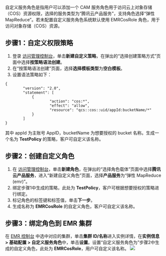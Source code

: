 自定义服务角色是指用户可以添加一个 CAM 服务角色用于访问云上对象存储（COS）资源权限，选择的服务类型为“腾讯云产品服务”，支持角色选择“弹性 MapReduce”。若未配置自定义服务角色系统默认使用 EMRCosRole 角色，用于访问对象存储（COS）资源。 

## 步骤1：自定义权限策略
1. 登录 [访问管理控制台](https://console.cloud.tencent.com/cam/policy)，单击**新建自定义策略**，在弹出的“选择创建策略方式”页面中选择**按策略语法创建**。
2. 在“按策略语法创建”页面，选择**选择模板类型**为**空白模板**。
3. 设置语法策略如下：
```
{
		"version": "2.0",
		"statement": [
			{
					"action": "cos:*",
					"effect": "allow",
					"resource": "qcs::cos::uid/appId:bucketName/*"
			}
		]
}
```
其中 appId 为主账号 AppID，bucketName 为想要授权的 bucket 名称。生成一个名为 **TestPolicy** 的策略，客户可自定义该名称。

## 步骤2：创建自定义角色
1. 在 [访问管理控制台](https://console.cloud.tencent.com/cam/role)，单击**新建角色**，在弹出的“选择角色载体”页面中选择**腾讯云产品服务**，进入“新建自定义角色”页面，选择**产品服务**为“弹性 MapReduce (emr)”。
2. 绑定步骤1中生成的策略，此处为 **TestPolicy**，客户可根据想要授权的策略进行绑定。
3. 标记角色的标签键和标签值，单击**下一步**。
4. 生成名称为 **EMRCosRole** 的自定义角色，客户可自定义该名称。

## 步骤3：绑定角色到 EMR 集群
在 [EMR 控制台](https://console.cloud.tencent.com/emr) 中选中对应的集群，单击**集群 ID/名称**进入实例详情，在**实例信息 > 基础配置 > 自定义服务角色**中，单击**设置**。设置“自定义服务角色为”步骤2中生成的自定义角色，此处为 **EMRCosRole**，用户可自定义该名称。
![](https://qcloudimg.tencent-cloud.cn/raw/4503b30a8a64b706f30b51a2e0bde6df.png)
